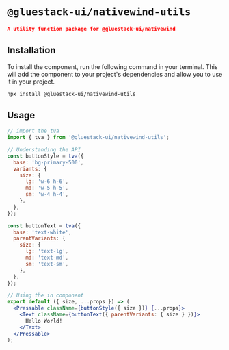 # `@gluestack-ui/nativewind-utils`

```json
A utility function package for @gluestack-ui/nativewind
```

## Installation

To install the component, run the following command in your terminal. This will add the component to your project's dependencies and allow you to use it in your project.

```sh
npx install @gluestack-ui/nativewind-utils
```

## Usage

```jsx
// import the tva
import { tva } from '@gluestack-ui/nativewind-utils';

// Understanding the API
const buttonStyle = tva({
  base: 'bg-primary-500',
  variants: {
    size: {
      lg: 'w-6 h-6',
      md: 'w-5 h-5',
      sm: 'w-4 h-4',
    },
  },
});

const buttonText = tva({
  base: 'text-white',
  parentVariants: {
    size: {
      lg: 'text-lg',
      md: 'text-md',
      sm: 'text-sm',
    },
  },
});

// Using the in component
export default ({ size, ...props }) => (
  <Pressable className={buttonStyle({ size })} {...props}>
    <Text className={buttonText({ parentVariants: { size } })}>
      Hello World!
    </Text>
  </Pressable>
);
```
